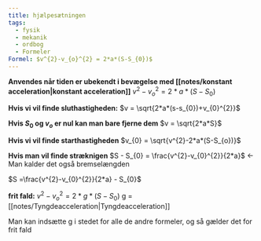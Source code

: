```yaml
---
title: hjælpesætningen
tags:
  - fysik
  - mekanik
  - ordbog
  - Formeler
Formel: $v^{2}-v_{o}^{2} = 2*a*(S-S_{0})$
---
```

**Anvendes når tiden er ubekendt i bevægelse med [[notes/konstant acceleration|konstant acceleration]]**
$v^{2}-v_{o}^{2} = 2*a*(S-S_{0})$

**Hvis vi vil finde sluthastigheden:**
$v = \sqrt{2*a*(s-s_{0})+v_{0}^{2}}$

**Hvis $S_{0}$ og $v_{o}$ er nul kan man bare fjerne dem**
$v = \sqrt{2*a*S}$

**Hvis vi vil finde starthastigheden**
$v_{0} = \sqrt{v^{2}-2*a*(S-S_{o})}$

**Hvis man vil finde stræknigen**
$S - S_{0} = \frac{v^{2}-v_{0}^{2}}{2*a}$ <- Man kalder det også bremselængden

$S =\frac{v^{2}-v_{0}^{2}}{2*a} - S_{0}$

**frit fald:**
$v^{2}-v_{o}^{2} = 2*g*(S-S_{0})$
g = [[notes/Tyngdeacceleration|Tyngdeacceleration]]

Man kan indsætte g i stedet for alle de andre formeler, og så gælder det for frit fald